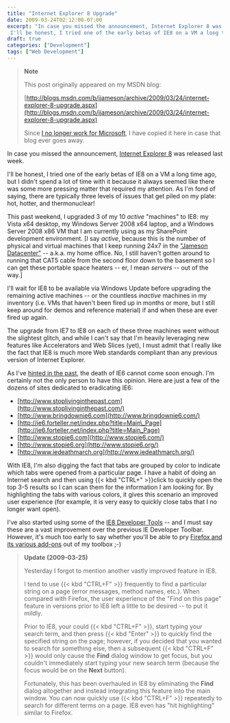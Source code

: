 ```yaml
---
title: "Internet Explorer 8 Upgrade"
date: 2009-03-24T02:12:00-07:00
excerpt: "In case you missed the announcement, Internet Explorer 8 was released last week. 
 I'll be honest, I tried one of the early betas of IE8 on a VM a long time ago, but I didn't spend a lot of time with it because it always seemed like there was some more..."
draft: true
categories: ["Development"]
tags: ["Web Development"]
---
```


> **Note**
>
> This post originally appeared on my MSDN blog:
>
> [http://blogs.msdn.com/b/jjameson/archive/2009/03/24/internet-explorer-8-upgrade.aspx](http://blogs.msdn.com/b/jjameson/archive/2009/03/24/internet-explorer-8-upgrade.aspx)
>
> Since [I no longer work for Microsoft](/blog/jjameson/2011/09/02/last-day-with-microsoft), I have copied it here in case that blog                 ever goes away.

In case you missed the announcement, [Internet Explorer 8](http://www.microsoft.com/windows/internet-explorer/default.aspx) was released last week.

I'll be honest, I tried one of the early betas of IE8 on a VM a long time ago, but         I didn't spend a lot of time with it because it always seemed like there was some         more pressing matter that required my attention. As I'm fond of saying, there are         typically three levels of issues that get piled on my plate: hot, hotter, and thermonuclear!

This past weekend, I upgraded 3 of my 10 *active* "machines" to IE8: my Vista         x64 desktop, my Windows Server 2008 x64 laptop, and a Windows Server 2008 x86 VM         that I am currently using as my SharePoint development environment. [I say *active*,         because this is the number of physical and virtual machines that I keep running         24x7 in the ["Jameson Datacenter"](/blog/jjameson/2009/09/14/the-jameson-datacenter) -- a.k.a. my home office. No, I still haven't gotten         around to running that CAT5 cable from the second floor down to the basement so         I can get these portable space heaters -- er, I mean *servers* -- out of         the way.]

I'll wait for IE8 to be available via Windows Update before upgrading the remaining         active machines -- or the countless *inactive* machines in my inventory (i.e.         VMs that haven't been fired up in months or more, but I still keep around for demos         and reference material) if and when these are ever fired up again.

The upgrade from IE7 to IE8 on each of these three machines went without the slightest         glitch, and while I can't say that I'm heavily leveraging new features like Accelerators         and Web Slices (yet), I must admit that I really like the fact that IE8 is much         more Web standards compliant than any previous version of Internet Explorer.

As I've [hinted
in the past](/blog/jjameson/2008/10/20/fessing-up-about-firefox), the death of IE6 cannot come soon enough. I'm certainly not         the only person to have this opinion. Here are just a few of the dozens of sites         dedicated to eradicating IE6:

- [http://www.stoplivinginthepast.com](http://www.stoplivinginthepast.com/)
- [http://www.bringdownie6.com](http://www.bringdownie6.com/)
- [http://ie6.forteller.net/index.php?title=Main\_Page](http://ie6.forteller.net/index.php?title=Main_Page)
- [http://www.stopie6.com](http://www.stopie6.com/)
- [http://www.stopie6.org](http://www.stopie6.org/)
- [http://www.iedeathmarch.org](http://www.iedeathmarch.org/)

With IE8, I'm also digging the fact that tabs are grouped by color to indicate which         tabs were opened from a particular page. I have a habit of doing an Internet search         and then using {{< kbd "CTRL+" >}}click to quickly open the top 3-5 results so I can         scan them for the information I am looking for. By highlighting the tabs with various         colors, it gives this scenario an improved user experience (for example, it is very         easy to quickly close tabs that I no longer want open).

I've also started using some of the [IE8 Developer Tools](http://msdn.microsoft.com/en-us/library/dd565628%28VS.85%29.aspx) -- and I must say these are a vast improvement over         the previous IE Developer Toolbar. However, it's much too early to say whether you'll         be able to pry [Firefox and its various add-ons](/blog/jjameson/2008/10/20/fessing-up-about-firefox) out of my toolbox ;-)

> **Update (2009-03-25)**
>
> Yesterday I forgot to mention another vastly improved feature in IE8.
>
> I tend to use {{< kbd "CTRL+F" >}} frequently to find a particular string on a page                 (error messages, method names, etc.). When compared with Firefox, the user experience                 of the "Find on this page" feature in versions prior to IE8 left a little to be                 desired -- to put it mildly.
>
> Prior to IE8, your could {{< kbd "CTRL+F" >}}, start typing your search term, and then                 press {{< kbd "Enter" >}} to quickly find the specified string on the page; however,                 if you decided that you wanted to search for something else, then a subsequent {{< kbd "CTRL+F" >}} would only cause the **Find** dialog window to get                 focus, but you couldn't immediately start typing your new search term (because the                 focus would be on the **Next** button).
>
> Fortunately, this has been overhauled in IE8 by eliminating the **Find**                 dialog altogether and instead integrating this feature into the main window. You                 can now quickly use {{< kbd "CTRL+F" >}} repeatedly to search for different terms on                 a page. IE8 even has "hit highlighting" similar to Firefox.

